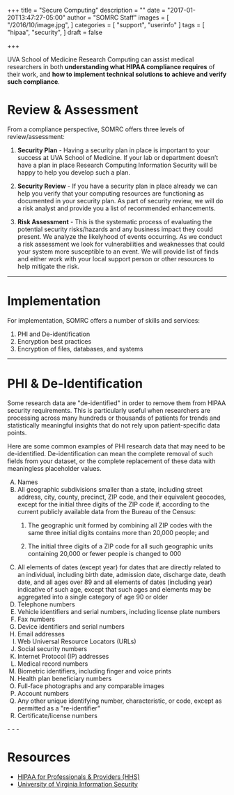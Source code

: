 +++
title = "Secure Computing"
description = ""
date = "2017-01-20T13:47:27-05:00"
author = "SOMRC Staff"
images = [
  "/2016/10/image.jpg",
]
categories = [
  "support",
  "userinfo"
]
tags = [
  "hipaa",
  "security",
]
draft = false

+++

<p class=lead>UVA School of Medicine Research Computing can assist medical researchers in both <b>understanding what HIPAA compliance requires</b> of their work, and <b>how to implement technical solutions to achieve and verify such compliance</b>.</p>

# Review & Assessment

From a compliance perspective, SOMRC offers three levels of review/assessment:

1. **Security Plan** - Having a security plan in place is important to your success at UVA School of Medicine. If your lab or department doesn’t have a plan in place Research Computing Information Security will be happy to help you develop such a plan.

2. **Security Review** - If you have a security plan in place already we can help you verify that your computing resources are functioning as documented in your security plan. As part of security review, we will do a risk analyst and provide you a list of recommended enhancements.

3. **Risk Assessment** - This is the systematic process of evaluating the potential security risks/hazards and any business impact they could present.  We analyze the likelyhood of events occurring. As we conduct a risk assessment we look for vulnerabilities and weaknesses that could your system more susceptible to an event. We will provide list of finds and either work with your local support person or other resources to help mitigate the risk.  

- - -

# Implementation

For implementation, SOMRC offers a number of skills and services:

1. PHI and De-identification
2. Encryption best practices
3. Encryption of files, databases, and systems

- - -

# PHI & De-Identification

Some research data are "de-identified" in order to remove them from HIPAA security requirements. This is particularly useful when researchers are processing across many hundreds or thousands of patients for trends and statistically meaningful insights that do not rely upon patient-specific data points.

Here are some common examples of PHI research data that may need to be de-identified. De-identification can mean the complete removal of such fields from your dataset, or the complete replacement of these data with meaningless placeholder values.

<ol type="A">
<li>Names</li>

<li>All geographic subdivisions smaller than a state, including street address, city, county, precinct, ZIP code, and their equivalent geocodes, except for the initial three digits of the ZIP code if, according to the current publicly available data from the Bureau of the Census:</li>

  1. The geographic unit formed by combining all ZIP codes with the same three initial digits contains more than 20,000 people; and

  2. The initial three digits of a ZIP code for all such geographic units containing 20,000 or fewer people is changed to 000

<li>All elements of dates (except year) for dates that are directly related to an individual, including birth date, admission date, discharge date, death date, and all ages over 89 and all elements of dates (including year) indicative of such age, except that such ages and elements may be aggregated into a single category of age 90 or older</li>

<li>Telephone numbers</li>

<li>Vehicle identifiers and serial numbers, including license plate numbers</li> 

<li>Fax numbers</li>

<li>Device identifiers and serial numbers</li>

<li>Email addresses</li>

<li>Web Universal Resource Locators (URLs)</li>

<li>Social security numbers</li>

<li>Internet Protocol (IP) addresses</li>

<li>Medical record numbers</li>

<li>Biometric identifiers, including finger and voice prints</li>

<li>Health plan beneficiary numbers</li>

<li>Full-face photographs and any comparable images</li>

<li>Account numbers</li>

<li>Any other unique identifying number, characteristic, or code, except as permitted as a "re-identifier"</li>

<li>Certificate/license numbers</li>

</ol>
- - -

# Resources

* [HIPAA for Professionals & Providers (HHS)](https://www.hhs.gov/hipaa/for-professionals/index.html)
* [University of Virginia Information Security](security.virginia.edu)
